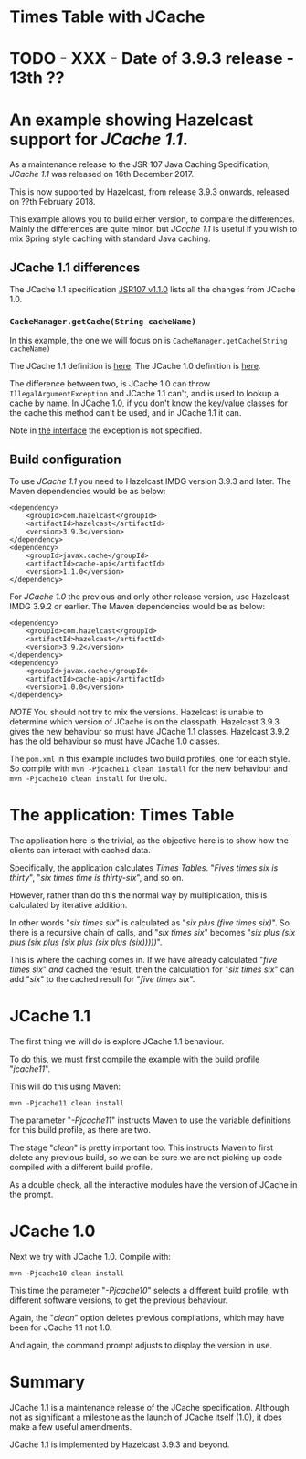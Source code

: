 # Times Table with JCache

# TODO - XXX - Date of 3.9.3 release - 13th ??

# An example showing Hazelcast support for _JCache 1.1_.

As a maintenance release to the JSR 107 Java Caching Specification, _JCache 1.1_ was released on 16th December 2017.

This is now supported by Hazelcast, from release 3.9.3 onwards, released on ??th February 2018.

This example allows you to build either version, to compare the differences. Mainly the differences are quite
minor, but _JCache 1.1_ is useful if you wish to mix Spring style caching with standard Java caching.

## JCache 1.1 differences

The JCache 1.1 specification [JSR107 v1.1.0](https://github.com/jsr107/jsr107spec) lists all the changes from JCache 1.0.

### `CacheManager.getCache(String cacheName)`

In this example, the one we will focus on is `CacheManager.getCache(String cacheName)`

The JCache 1.1 definition is [here](https://static.javadoc.io/javax.cache/cache-api/1.1.0/javax/cache/CacheManager.html#getCache-java.lang.String-).
The JCache 1.0 definition is [here](https://static.javadoc.io/javax.cache/cache-api/1.0.0/javax/cache/CacheManager.html#getCache\(java.lang.String\)).

The difference between two, is JCache 1.0 can throw `IllegalArgumentException` and JCache 1.1 can't,
and is used to lookup a cache by name. In JCache 1.0, if you don't know the key/value classes
for the cache this method can't be used, and in JCache 1.1 it can.

Note in [the interface](https://github.com/jsr107/jsr107spec/blob/master/src/main/java/javax/cache/CacheManager.java#L221) the exception is not specified.

## Build configuration

To use _JCache 1.1_ you need to Hazelcast IMDG version 3.9.3 and later. The Maven dependencies would be as below:

```
<dependency>
	<groupId>com.hazelcast</groupId>
	<artifactId>hazelcast</artifactId>
	<version>3.9.3</version>
</dependency>
<dependency>
	<groupId>javax.cache</groupId>
	<artifactId>cache-api</artifactId>
	<version>1.1.0</version>	
</dependency>
```

For _JCache 1.0_ the previous and only other release version, use Hazelcast IMDG 3.9.2 or earlier. The Maven dependencies would be as below:

```
<dependency>
	<groupId>com.hazelcast</groupId>
	<artifactId>hazelcast</artifactId>
	<version>3.9.2</version>
</dependency>
<dependency>
	<groupId>javax.cache</groupId>
	<artifactId>cache-api</artifactId>
	<version>1.0.0</version>	
</dependency>
```

*NOTE* You should not try to mix the versions. Hazelcast is unable to determine which version of JCache is on the
classpath. Hazelcast 3.9.3 gives the new behaviour so must have JCache 1.1 classes. Hazelcast 3.9.2 has the old
behaviour so must have JCache 1.0 classes.

The `pom.xml` in this example includes two build profiles, one for each style. So compile with `mvn -Pjcache11 clean install` for the new behaviour and `mvn -Pjcache10 clean install` for the old.

# The application: Times Table

The application here is the trivial, as the objective here is to show how the clients can interact with cached data.

Specifically, the application calculates _Times Tables_. "*Fives times six is thirty*", "*six times time is thirty-six*", and so on.

However, rather than do this the normal way by multiplication, this is calculated by iterative addition.

In other words "*six times six*" is calculated as "*six plus (five times six)*". So there is a recursive chain
of calls, and "*six times six*" becomes "*six plus (six plus (six plus (six plus (six plus (six)))))*".

This is where the caching comes in. If we have already calculated "*five times six*" _and_ cached the result,
then the calculation for "*six times six*" can add "*six*" to the cached result for "*five times six*".

# JCache 1.1

The first thing we will do is explore JCache 1.1 behaviour.

To do this, we must first compile the example with the build profile "_jcache11_".

This will do this using Maven:

```
mvn -Pjcache11 clean install
```

The parameter "_-Pjcache11_" instructs Maven to use the variable definitions for this build profile, as there
are two.

The stage "_clean_" is pretty important too. This instructs Maven to first delete any previous build, so we
can be sure we are not picking up code compiled with a different build profile.

As a double check, all the interactive modules have the version of JCache in the prompt.

# JCache 1.0

Next we try with JCache 1.0. Compile with:

```
mvn -Pjcache10 clean install
```

This time the parameter "_-Pjcache10_" selects a different build profile, with different software versions, to get
the previous behaviour.

Again, the "_clean_" option deletes previous compilations, which may have been for JCache 1.1 not 1.0.

And again, the command prompt adjusts to display the version in use.

# Summary

JCache 1.1 is a maintenance release of the JCache specification. Although not as significant a milestone
as the launch of JCache itself (1.0), it does make a few useful amendments.

JCache 1.1 is implemented by Hazelcast 3.9.3 and beyond.
